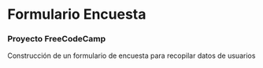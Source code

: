 # Formulario Encuesta

### Proyecto FreeCodeCamp

Construcción de un formulario de encuesta para recopilar datos de usuarios
